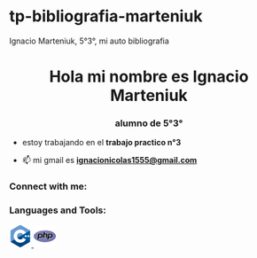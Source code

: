 # tp-bibliografia-marteniuk
Ignacio Marteniuk, 5°3°, mi auto bibliografia
<h1 align="center">Hola mi nombre es Ignacio Marteniuk</h1>
<h3 align="center">alumno de 5°3°</h3>

- estoy trabajando en el **trabajo practico n°3**

- 📫 mi gmail es **ignacionicolas1555@gmail.com**

<h3 align="left">Connect with me:</h3>
<p align="left">
</p>

<h3 align="left">Languages and Tools:</h3>
<p align="left"> <a href="https://www.w3schools.com/cpp/" target="_blank" rel="noreferrer"> <img src="https://raw.githubusercontent.com/devicons/devicon/master/icons/cplusplus/cplusplus-original.svg" alt="cplusplus" width="40" height="40"/> </a> <a href="https://www.php.net" target="_blank" rel="noreferrer"> <img src="https://raw.githubusercontent.com/devicons/devicon/master/icons/php/php-original.svg" alt="php" width="40" height="40"/> </a> </p>
